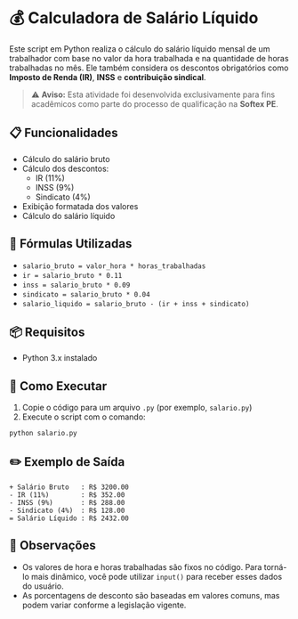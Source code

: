 # 💰 Calculadora de Salário Líquido

Este script em Python realiza o cálculo do salário líquido mensal de um trabalhador com base no valor da hora trabalhada e na quantidade de horas trabalhadas no mês. Ele também considera os descontos obrigatórios como **Imposto de Renda (IR)**, **INSS** e **contribuição sindical**.

> ⚠️ **Aviso:** Esta atividade foi desenvolvida exclusivamente para fins acadêmicos como parte do processo de qualificação na **Softex PE**.

## 📋 Funcionalidades

- Cálculo do salário bruto
- Cálculo dos descontos:
  - IR (11%)
  - INSS (9%)
  - Sindicato (4%)
- Exibição formatada dos valores
- Cálculo do salário líquido

## 🧮 Fórmulas Utilizadas

- `salario_bruto = valor_hora * horas_trabalhadas`
- `ir = salario_bruto * 0.11`
- `inss = salario_bruto * 0.09`
- `sindicato = salario_bruto * 0.04`
- `salario_liquido = salario_bruto - (ir + inss + sindicato)`

## 📦 Requisitos

- Python 3.x instalado

## 🚀 Como Executar

1. Copie o código para um arquivo `.py` (por exemplo, `salario.py`)
2. Execute o script com o comando:

```bash
python salario.py
```

## ✏️ Exemplo de Saída

```text
+ Salário Bruto   : R$ 3200.00
- IR (11%)        : R$ 352.00
- INSS (9%)       : R$ 288.00
- Sindicato (4%)  : R$ 128.00
= Salário Líquido : R$ 2432.00
```

## 📌 Observações

- Os valores de hora e horas trabalhadas são fixos no código. Para torná-lo mais dinâmico, você pode utilizar `input()` para receber esses dados do usuário.
- As porcentagens de desconto são baseadas em valores comuns, mas podem variar conforme a legislação vigente.
